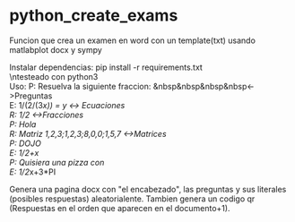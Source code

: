 # python_create_exams
Funcion que crea un examen en word con un template(txt) usando matlabplot docx y sympy

Instalar dependencias:
pip install -r requirements.txt
<br/>
\ntesteado con python3
<br/>
Uso:
P: Resuelva la siguiente fraccion: &nbsp&nbsp&nbsp&nbsp<->Preguntas
<br/>
E: 1/(2/(3*x)) = y                            <-> Ecuaciones
<br/>
R: 1/2                                        <->Fracciones
<br/>
P: Hola
<br/>
R: Matriz 1,2,3;1,2,3;8,0,0;1,5,7             <->Matrices
<br/>
P: DOJO
<br/>
E: 1/2+x
<br/>
P: Quisiera una pizza con 
<br/>
E: 1/2*x+3*PI

Genera una pagina docx con "el encabezado", las preguntas y sus literales (posibles respuestas) aleatorialente. Tambien genera un codigo qr (Respuestas en el orden que aparecen en el documento+1).
